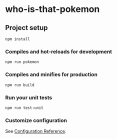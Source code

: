 # who-is-that-pokemon

## Project setup
```
npm install
```

### Compiles and hot-reloads for development
```
npm run pokemon
```

### Compiles and minifies for production
```
npm run build
```

### Run your unit tests
```
npm run test:unit
```

### Customize configuration
See [Configuration Reference](https://cli.vuejs.org/config/).
